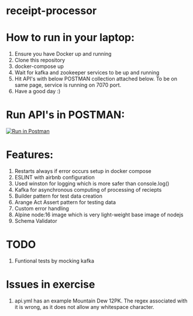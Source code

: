 # receipt-processor


# How to run in your laptop:

1. Ensure you have Docker up and running
2. Clone this repository 
3. docker-compose up
4. Wait for kafka and zookeeper services to be up and running
5. Hit API's with below POSTMAN collection attached below. To be on same page, service is running on 7070 port.
6. Have a good day :)


# Run API's in POSTMAN: 

[![Run in Postman](https://run.pstmn.io/button.svg)](https://god.gw.postman.com/run-collection/4946631-8173f965-2932-4c93-b8da-23c7e0a1ff36?action=collection%2Ffork&collection-url=entityId%3D4946631-8173f965-2932-4c93-b8da-23c7e0a1ff36%26entityType%3Dcollection%26workspaceId%3D16493175-fc37-4461-92d8-bf42c0f857ad)


# Features: 

1. Restarts always if error occurs setup in docker compose
2. ESLINT with airbnb configuration
3. Used winston for logging which is more safer than console.log()
4. Kafka for asynchronous computing of processing of reciepts
5. Builder pattern for test data creation 
6. Arange Act Assert  pattern for testing data
7. Custom error handling
8. Alpine node:16 image which is very light-weight base image of nodejs
9. Schema Validator


# TODO 

1. Funtional tests by mocking kafka


# Issues in exercise

1. api.yml has an example Mountain Dew 12PK. The regex associated with it is wrong, as it does not allow any whitespace character.




